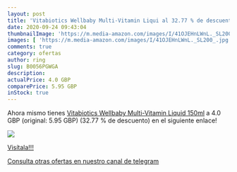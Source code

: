 ```yaml
---
layout: post
title: 'Vitabiotics Wellbaby Multi-Vitamin Liqui al 32.77 % de descuento'
date: 2020-09-24 09:43:04
thumbnailImage: 'https://m.media-amazon.com/images/I/41OJEHnLWnL._SL200_.jpg'
images: [ 'https://m.media-amazon.com/images/I/41OJEHnLWnL._SL200_.jpg' ]
comments: true
category: ofertas
author: ring
slug: B0056PGWGA
description:
actualPrice: 4.0 GBP
comparePrice: 5.95 GBP
inStock: true
---
```


Ahora mismo tienes [Vitabiotics Wellbaby Multi-Vitamin Liquid  150ml](https://www.amazon.com/dp/B0056PGWGA/?tag=redken08-20) a 4.0 GBP (original: 5.95 GBP) (32.77 %  de descuento) en el siguiente enlace!

[![](https://m.media-amazon.com/images/I/41OJEHnLWnL._SL200_.jpg)](https://www.amazon.com/dp/B0056PGWGA/?tag=redken08-20)

[Visítala!!!](https://www.amazon.com/dp/B0056PGWGA/?tag=redken08-20)

[Consulta otras ofertas en nuestro canal de telegram](https://t.me/s/ofertas25)
